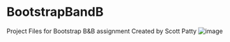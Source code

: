 # BootstrapBandB
Project Files for Bootstrap B&amp;B assignment
Created by Scott Patty
![image](https://github.com/scottysimply/BootstrapBandB/assets/53203532/2b316754-72c2-411c-a0a8-8a6e7b1c743e)
